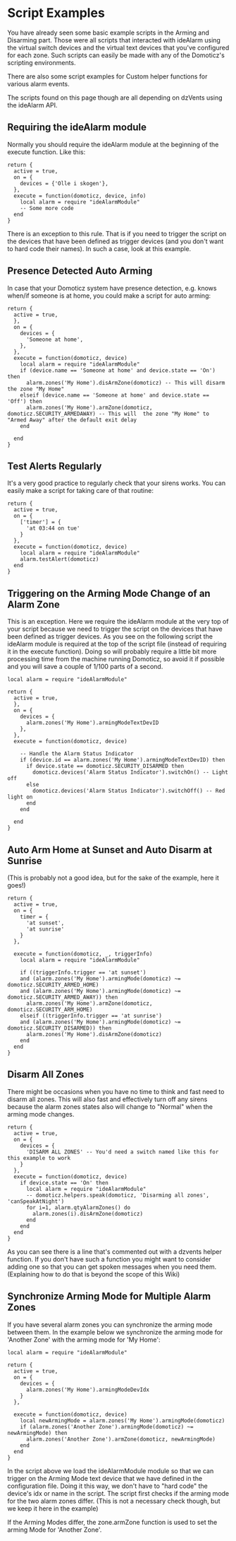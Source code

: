 Script Examples
===============

You have already seen some basic example scripts in the Arming and Disarming part.
Those were all scripts that interacted with ideAlarm using the virtual switch devices
and the virtual text devices that you've configured for each zone. Such scripts
can easily be made with any of the Domoticz's scripting environments.

There are also some script examples for Custom helper functions for various alarm events.

The scripts found on this page though are all depending on dzVents using the
ideAlarm API.

Requiring the ideAlarm module
-----------------------------

Normally you should require the ideAlarm module at the beginning of the execute
function. Like this:

~~~~
return {
  active = true,
  on = {
    devices = {'Olle i skogen'},
  },
  execute = function(domoticz, device, info)
    local alarm = require "ideAlarmModule"
    -- Some more code
  end
}
~~~~

There is an exception to this rule. That is if you need to trigger the script on the
devices that have been defined as trigger devices (and you don't want to hard code
their names). In such a case, look at this example.

Presence Detected Auto Arming
-----------------------------

In case that your Domoticz system have presence detection, e.g. knows when/if someone
is at home, you could make a script for auto arming:

~~~~
return {
  active = true,
  },
  on = {
    devices = {
      'Someone at home',
    },
  },
  execute = function(domoticz, device)
    local alarm = require "ideAlarmModule"
    if (device.name == 'Someone at home' and device.state == 'On') then
      alarm.zones('My Home').disArmZone(domoticz) -- This will disarm the zone "My Home"
    elseif (device.name == 'Someone at home' and device.state == 'Off') then
      alarm.zones('My Home').armZone(domoticz, domoticz.SECURITY_ARMEDAWAY) -- This will  the zone "My Home" to "Armed Away" after the default exit delay
    end

  end
}
~~~~

Test Alerts Regularly
---------------------

It's a very good practice to regularly check that your sirens works. You can easily
make a script for taking care of that routine:

~~~~
return {
  active = true,
  on = {
    ['timer'] = {
      'at 03:44 on tue'
    }
  },
  execute = function(domoticz, device)
    local alarm = require "ideAlarmModule"
    alarm.testAlert(domoticz)
  end
}
~~~~

Triggering on the Arming Mode Change of an Alarm Zone
-----------------------------------------------------

This is an exception. Here we require the ideAlarm module at the very top of your
script because we need to trigger the script on the devices that have been defined
as trigger devices. As you see on the following script the ideAlarm module is required
at the top of the script file (instead of requiring it in the execute function). Doing
so will probably require a little bit more processing time from the machine running
Domoticz, so avoid it if possible and you will save a couple of 1/100 parts of a second.

~~~~
local alarm = require "ideAlarmModule"

return {
  active = true,
  },
  on = {
    devices = {
      alarm.zones('My Home').armingModeTextDevID
    },
  },
  execute = function(domoticz, device)

    -- Handle the Alarm Status Indicator
    if (device.id == alarm.zones('My Home').armingModeTextDevID) then
      if device.state == domoticz.SECURITY_DISARMED then
        domoticz.devices('Alarm Status Indicator').switchOn() -- Light off
      else
        domoticz.devices('Alarm Status Indicator').switchOff() -- Red light on
      end
    end

  end
}
~~~~

Auto Arm Home at Sunset and Auto Disarm at Sunrise
--------------------------------------------------

(This is probably not a good idea, but for the sake of the example, here it goes!)

~~~~
return {
  active = true,
  on = {
    timer = {
      'at sunset',
      'at sunrise'
    }
  },

  execute = function(domoticz, _, triggerInfo)
    local alarm = require "ideAlarmModule"

    if ((triggerInfo.trigger == 'at sunset')
    and (alarm.zones('My Home').armingMode(domoticz) ~= domoticz.SECURITY_ARMED_HOME)
    and (alarm.zones('My Home').armingMode(domoticz) ~= domoticz.SECURITY_ARMED_AWAY)) then
      alarm.zones('My Home').armZone(domoticz, domoticz.SECURITY_ARM_HOME)
    elseif ((triggerInfo.trigger == 'at sunrise')
    and (alarm.zones('My Home').armingMode(domoticz) ~= domoticz.SECURITY_DISARMED)) then
      alarm.zones('My Home').disArmZone(domoticz)
    end
  end
}
~~~~

Disarm All Zones
----------------

There might be occasions when you have no time to think and fast need to disarm
all zones. This will also fast and effectively turn off any sirens because the
alarm zones states also will change to "Normal" when the arming mode changes.

~~~~
return {
  active = true,
  on = {
    devices = {
      'DISARM ALL ZONES' -- You'd need a switch named like this for this example to work
    }
  },
  execute = function(domoticz, device)
    if device.state == 'On' then
      local alarm = require "ideAlarmModule"
      -- domoticz.helpers.speak(domoticz, 'Disarming all zones', 'canSpeakAtNight')
      for i=1, alarm.qtyAlarmZones() do
        alarm.zones(i).disArmZone(domoticz)
      end
    end
  end
}
~~~~

As you can see there is a line that's commented out with a dzvents helper function.
If you don't have such a function you might want to consider adding one so that you
can get spoken messages when you need them. (Explaining how to do that is beyond
the scope of this Wiki)

Synchronize Arming Mode for Multiple Alarm Zones
------------------------------------------------

If you have several alarm zones you can synchronize the arming mode between them.
In the example below we synchronize the arming mode for 'Another Zone' with the
arming mode for 'My Home':

~~~~
local alarm = require "ideAlarmModule"

return {
  active = true,
  on = {
    devices = {
      alarm.zones('My Home').armingModeDevIdx
    }
  },

  execute = function(domoticz, device)
    local newArmingMode = alarm.zones('My Home').armingMode(domoticz)
    if (alarm.zones('Another Zone').armingMode(domoticz) ~= newArmingMode) then
      alarm.zones('Another Zone').armZone(domoticz, newArmingMode)
    end
  end
}
~~~~

In the script above we load the ideAlarmModule module so that we can trigger on
the Arming Mode text device that we have defined in the configuration file. Doing
it this way, we don't have to "hard code" the device's idx or name in the script.
The script first checks if the arming mode for the two alarm zones differ. (This
is not a necessary check though, but we keep it here in the example)

If the Arming Modes differ, the zone.armZone function is used to set the arming
Mode for 'Another Zone'.